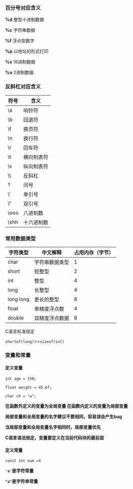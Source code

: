 ### 百分号对应含义

**%d** 整型十进制数据

**%c** 字符串数据

**%f** 浮点型数字

**%p** 以地址的形式打印

**%x** 16进制数据

**%o** 2进制数据



### 反斜杠对应含义

| 符号 | 含义       |
| ---- | ---------- |
| \a   | 响铃符     |
| \b   | 回退符     |
| \f   | 换页符     |
| \n   | 换行符     |
| \r   | 回车符     |
| \t   | 横向制表符 |
| \v   | 纵向制表符 |
| \\\\ | 反斜杠     |
| \?   | 问号       |
| \\'  | 单引号     |
| \\"  | 双引号     |
| \ooo | 八进制数   |
| \xhh | 十六进制数 |



### 常用数据类型
| 字符类型  | 中文解释       | 占用内存（字节） |
| --------- | -------------- | :--------------- |
| char      | 字符串数据类型 | 1                |
| short     | 短整型         | 2                |
| int       | 整型           | 4                |
| long      | 长整型         | 4                |
| long long | 更长的整型     | 8                |
| float     | 单精度浮点数   | 4                |
| double    | 双精度浮点数据 | 8                |

C语言标准规定

`shortof(long)`>=`sizeof(int)`

### 变量和常量

#### 定义变量

`int age = 150;`

`float weight = 45.6f;`

`char ch = "w";`

**在函数外定义的变量为全局变量 在函数内定义的变量为局部变量**

**局部变量和全局变量的名字建议不要相同，容易误会产生bug**

**当局部变量和全局变量名字相同时，局部变量优先**

**C语言语法规定，变量要定义在当前代码块的最前面**

#### 定义常量

`const int num =4`

**`'a'`是字符常量**

**`"a"`是字符串常量**

